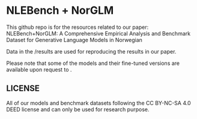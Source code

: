 # NLEBench + NorGLM

This github repo is for the resources related to our paper: NLEBench+NorGLM: A Comprehensive Empirical Analysis and Benchmark Dataset for Generative Language Models in Norwegian

Data in the /results are used for reproducing the results in our paper.

Please note that some of the models and their fine-tuned versions are available upon request to .

## LICENSE

All of our models and benchmark datasets following the CC BY-NC-SA 4.0 DEED license and can only be used for research purpose.
